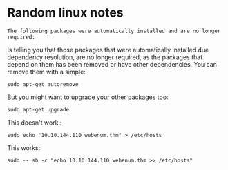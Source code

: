 # Random linux notes

```
The following packages were automatically installed and are no longer required:
```

Is telling you that those packages that were automatically installed due dependency resolution, are no longer required, as the packages that depend on them has been removed or have other dependencies. You can remove them with a simple:

```
sudo apt-get autoremove
```

But you might want to upgrade your other packages too:

```
sudo apt-get upgrade
```







This doesn't work :

`sudo echo "10.10.144.110 webenum.thm" > /etc/hosts`



This works:&#x20;

`sudo -- sh -c "echo 10.10.144.110 webenum.thm >> /etc/hosts"`
